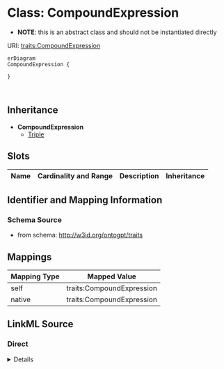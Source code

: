 

# Class: CompoundExpression


* __NOTE__: this is an abstract class and should not be instantiated directly


URI: [traits:CompoundExpression](http://w3id.org/ontogpt/traits/CompoundExpression)



```mermaid
erDiagram
CompoundExpression {

}



```




## Inheritance
* **CompoundExpression**
    * [Triple](Triple.md)



## Slots

| Name | Cardinality and Range | Description | Inheritance |
| ---  | --- | --- | --- |









## Identifier and Mapping Information







### Schema Source


* from schema: http://w3id.org/ontogpt/traits





## Mappings

| Mapping Type | Mapped Value |
| ---  | ---  |
| self | traits:CompoundExpression |
| native | traits:CompoundExpression |





## LinkML Source

<!-- TODO: investigate https://stackoverflow.com/questions/37606292/how-to-create-tabbed-code-blocks-in-mkdocs-or-sphinx -->

### Direct

<details>
```yaml
name: CompoundExpression
from_schema: http://w3id.org/ontogpt/traits
abstract: true

```
</details>

### Induced

<details>
```yaml
name: CompoundExpression
from_schema: http://w3id.org/ontogpt/traits
abstract: true

```
</details>